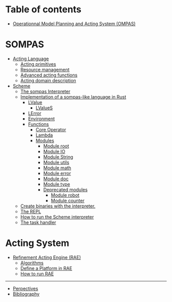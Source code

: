 # Table of contents

- [Operationnal Model Planning and Acting System (OMPAS)](README.md)

# SOMPAS

- [Acting Language]()
  - [Acting primitives]()
  - [Resource management]()
  - [Advanced acting functions]()
  - [Acting domain description](rae/description.md)
- [Scheme]()
  - [The sompas Interpreter](sompas/interpreter.md)
  - [Implementation of a sompas-like language in Rust](sompas/implementation/README.md)
    - [LValue](sompas/implementation/lvalue/README.md)
      - [LValueS](sompas/implementation/lvalue/lvalues.md)
    - [LError](sompas/implementation/lerror.md)
    - [Environment](sompas/implementation/environment.md)
    - [Functions](sompas/implementation/functions/README.md)
      - [Core Operator](sompas/implementation/functions/core-operator.md)
      - [Lambda](sompas/implementation/functions/lambda.md)
      - [Modules](sompas/implementation/functions/modules/README.md)
        - [Module root](sompas/implementation/functions/modules/module-root.md)
        - [Module IO](sompas/implementation/functions/modules/module-io.md)
        - [Module String](sompas/implementation/functions/modules/module-string.md)
        - [Module utils](sompas/implementation/functions/modules/module-utils.md)
        - [Module math](sompas/implementation/functions/modules/module-math.md)
        - [Module error](sompas/implementation/functions/modules/module-error.md)
        - [Module doc](sompas/implementation/functions/modules/module-doc.md)
        - [Module type](sompas/implementation/functions/modules/module-type.md)
        - [Deprecated modules](sompas/implementation/functions/modules/deprecated-modules/README.md)
          - [Module robot](sompas/implementation/functions/modules/deprecated-modules/module-robot.md)
          - [Module counter](sompas/implementation/functions/modules/deprecated-modules/module-counter.md)
  - [Create binaries with the interpreter.](sompas/binaries.md)
  - [The REPL](sompas/repl.md)
  - [How to run the Scheme interpreter](sompas/run.md)
  - [The task handler](sompas/taskhandler.md)


# Acting System

- [Refinement Acting Engine (RAE)](rae/def.md)
  - [Algorithms](rae/algorithms.md)
  - [Define a Platform in RAE](rae/platform-definition.md)
  - [How to run RAE](rae/how-to-run-rae.md)

---

- [Perpectives](perpectives.md)
- [Bibliography](bibliography.md)
